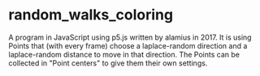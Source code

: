# random_walks_coloring

A program in JavaScript using p5.js written by alamius in 2017.
It is using Points that (with every frame) choose 
  a laplace-random direction and 
  a laplace-random distance to move in that direction.
The Points can be collected in "Point centers" to give them their own settings.
